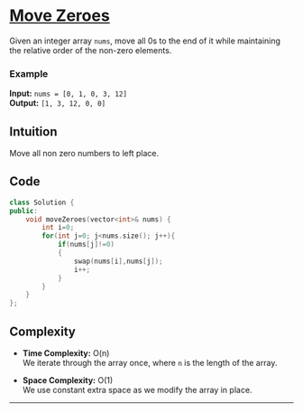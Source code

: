 # [Move Zeroes](https://leetcode.com/problems/remove-duplicates-from-sorted-array/description/)

Given an integer array `nums`, move all 0s to the end of it while maintaining the relative order of the non-zero elements.

### Example

**Input:** `nums = [0, 1, 0, 3, 12]`  
**Output:** `[1, 3, 12, 0, 0]`  

## Intuition

Move all non zero numbers to left place.

## Code

```C++
class Solution {
public:
    void moveZeroes(vector<int>& nums) {
        int i=0;
        for(int j=0; j<nums.size(); j++){
            if(nums[j]!=0)
            {
                swap(nums[i],nums[j]);
                i++;
            }
        }
    }
};
```

## Complexity

- **Time Complexity:** O(n)  
  We iterate through the array once, where `n` is the length of the array.

- **Space Complexity:** O(1)  
  We use constant extra space as we modify the array in place.

---
